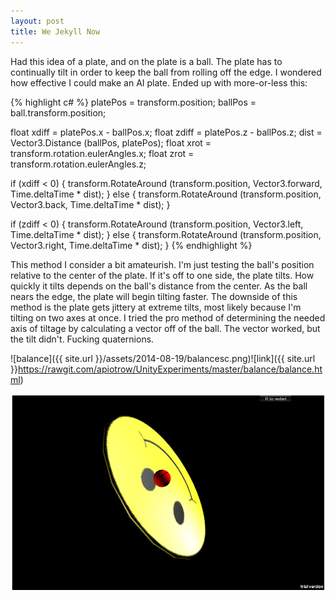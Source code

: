 ```yaml
---
layout: post
title: We Jekyll Now
---
```


Had this idea of a plate, and on the plate is a ball. The plate has to continually tilt in order to keep the ball from rolling off the edge. I wondered how effective I could make an AI plate. Ended up with more-or-less this:


{% highlight c# %}
platePos = transform.position;
ballPos = ball.transform.position;

float xdiff = platePos.x - ballPos.x;
float zdiff = platePos.z - ballPos.z;
dist = Vector3.Distance (ballPos, platePos);
float xrot = transform.rotation.eulerAngles.x;
float zrot = transform.rotation.eulerAngles.z;

if (xdiff < 0) {
	transform.RotateAround (transform.position, Vector3.forward, Time.deltaTime * dist);
} else {
		transform.RotateAround (transform.position, Vector3.back, Time.deltaTime * dist);
}

if (zdiff < 0) {
	transform.RotateAround (transform.position, Vector3.left, Time.deltaTime * dist);
} else {
	transform.RotateAround (transform.position, Vector3.right, Time.deltaTime * dist);
}
{% endhighlight %}

This method I consider a bit amateurish. I'm just testing the ball's position relative to the center of the plate. If it's off to one side, the plate tilts. How quickly it tilts depends on the ball's distance from the center. As the ball nears the edge, the plate will begin tilting faster. The downside of this method is the plate gets jittery at extreme tilts, most likely because I'm tilting on two axes at once. I tried the pro method of determining the needed axis of tiltage by calculating a vector off of the ball. The vector worked, but the tilt didn't. Fucking quaternions.

![balance]({{ site.url }}/assets/2014-08-19/balancesc.png)![link]({{ site.url }}https://rawgit.com/apiotrow/UnityExperiments/master/balance/balance.html)

<a href="https://rawgit.com/apiotrow/UnityExperiments/master/balance/balance.html"><img src="/assets/2014-08-19/balancesc.png">

